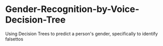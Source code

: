 # Gender-Recognition-by-Voice-Decision-Tree
Using Decision Trees to predict a person's gender, specifically to identify falsettos
